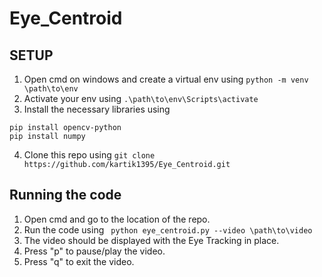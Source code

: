 # Eye_Centroid
 
## SETUP
1. Open cmd on windows and create a virtual env using ```python -m venv \path\to\env```
2. Activate your env using ```.\path\to\env\Scripts\activate```
3. Install the necessary libraries using 
```
pip install opencv-python
pip install numpy
```
4. Clone this repo using ```git clone https://github.com/kartik1395/Eye_Centroid.git```

## Running the code
1. Open cmd and go to the location of the repo.
2. Run the code using ``` python eye_centroid.py --video \path\to\video```
3. The video should be displayed with the Eye Tracking in place.
4. Press "p" to pause/play the video.
5. Press "q" to exit the video.


